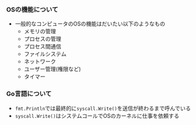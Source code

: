 ### OSの機能について
- 一般的なコンピュータのOSの機能はだいたい以下のようなもの
  - メモリの管理
  - プロセスの管理
  - プロセス間通信
  - ファイルシステム
  - ネットワーク
  - ユーザー管理(権限など)
  - タイマー

### Go言語について
- `fmt.Println`では最終的に`syscall.Write()`を送信が終わるまで呼んでいる
- `syscall.Write()`はシステムコールでOSのカーネルに仕事を依頼する
